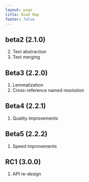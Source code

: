 ```yaml
---
layout: page
title: Road Map
footer: false
---
```

## beta2 (2.1.0)

2. Text abstraction
3. Text merging

## Beta3 (2.2.0)

1. Lemmatization
2. Cross-reference named resolution

## Beta4 (2.2.1)

1. Quality improvements

## Beta5 (2.2.2)

1. Speed improvements

## RC1 (3.0.0)

1. API re-design 